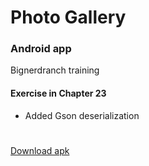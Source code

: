 # Photo Gallery
### Android app
Bignerdranch training

#### Exercise in Chapter 23
- Added Gson deserialization

#

[Download apk](../../raw/exercise_chapter23/app/build/outputs/apk/app-debug.apk)
